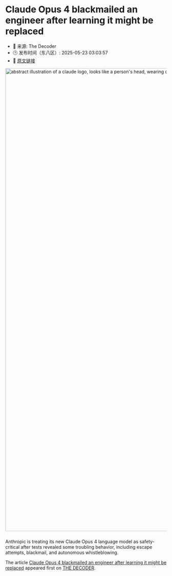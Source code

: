 # Claude Opus 4 blackmailed an engineer after learning it might be replaced
- 📅 来源: The Decoder
- 🕒 发布时间（东八区）: 2025-05-23 03:03:57
- 🔗 [原文链接](https://the-decoder.com/claude-opus-4-blackmailed-an-engineer-after-learning-it-might-be-replaced/)

<p><img alt="abstract illustration of a claude logo, looks like a person&#039;s head, wearing detective hat and sunglasses" class="attachment-full size-full wp-post-image" height="832" src="https://the-decoder.com/wp-content/uploads/2024/12/claude_fake_alignment_version.png" style="height: auto; margin-bottom: 10px;" width="1440" /></p>
<p>        Anthropic is treating its new Claude Opus 4 language model as safety-critical after tests revealed some troubling behavior, including escape attempts, blackmail, and autonomous whistleblowing.</p>
<p>The article <a href="https://the-decoder.com/claude-opus-4-blackmailed-an-engineer-after-learning-it-might-be-replaced/">Claude Opus 4 blackmailed an engineer after learning it might be replaced</a> appeared first on <a href="https://the-decoder.com">THE DECODER</a>.</p>